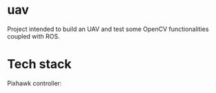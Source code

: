 # uav
Project intended to build an UAV and test some OpenCV functionalities coupled with ROS.
# Tech stack
Pixhawk controller: 
